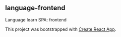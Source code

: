 ## language-frontend
Language learn SPA: frontend

This project was bootstrapped with [Create React App](https://github.com/facebookincubator/create-react-app).
